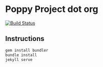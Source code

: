 # Poppy Project dot org

[![Build Status](https://travis-ci.org/poppy-project/poppy-project.org.svg?branch=master)](https://travis-ci.org/poppy-project/poppy-project.org)

## Instructions

```bash
gem install bundler
bundle install
jekyll serve
```
